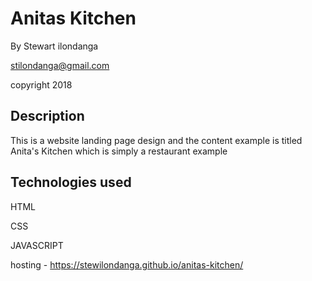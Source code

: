 # Anitas Kitchen
By Stewart ilondanga

stilondanga@gmail.com

copyright 2018

## Description
This is a website landing page design and the content example is titled Anita's Kitchen which is simply a restaurant example

## Technologies used
HTML

CSS

JAVASCRIPT

hosting - https://stewilondanga.github.io/anitas-kitchen/
